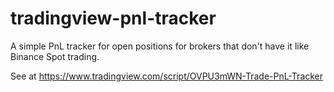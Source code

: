 # tradingview-pnl-tracker

A simple PnL tracker for open positions for brokers that don't have it like Binance Spot trading.

See at https://www.tradingview.com/script/OVPU3mWN-Trade-PnL-Tracker
